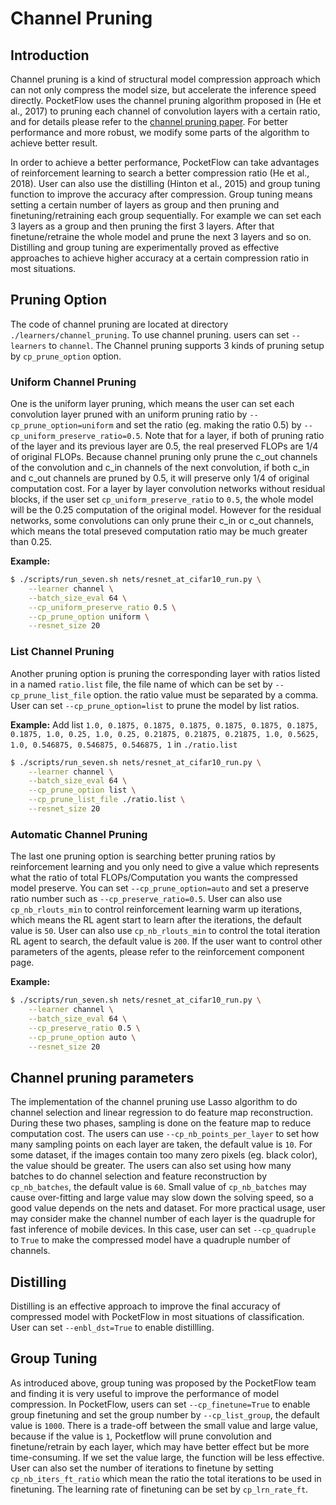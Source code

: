 # Channel Pruning

## Introduction

Channel pruning is a kind of structural model compression approach which can not only compress the model size, but accelerate the inference speed directly. PocketFlow uses the channel pruning algorithm proposed in (He et al., 2017) to pruning each channel of convolution layers with a certain ratio, and for details please refer to the [channel pruning paper](https://arxiv.org/abs/1707.06168). For better performance and more robust, we modify some parts of the algorithm to achieve better result.

In order to achieve a better performance, PocketFlow can take advantages of reinforcement learning to search a better compression ratio (He et al., 2018). User can also use the distilling (Hinton et al., 2015) and group tuning function to improve the accuracy after compression. Group tuning means setting a certain number of layers as group and then pruning and finetuning/retraining each group sequentially. For example we can set each 3 layers as a group and then pruning the first 3 layers. After that finetune/retraine the whole model and prune the next 3 layers and so on. Distilling and group tuning are experimentally proved as effective approaches to achieve higher accuracy at a certain compression ratio in most situations.

## Pruning Option

The code of channel pruning are located at directory `./learners/channel_pruning`. To use channel pruning. users can set `--learners` to `channel`. The Channel pruning supports 3 kinds of pruning setup by `cp_prune_option` option.

### Uniform Channel Pruning

One is the uniform layer pruning, which means the user can set each convolution layer pruned with an uniform pruning ratio by  `--cp_prune_option=uniform` and set the ratio (eg. making the ratio 0.5) by `--cp_uniform_preserve_ratio=0.5`. Note that for a layer, if both of pruning ratio of the layer and its previous layer are 0.5, the real preserved FLOPs are 1/4 of original FLOPs. Because channel pruning only prune the c_out channels of the convolution and c_in channels of the next convolution, if both c_in and c_out channels are pruned by 0.5, it will preserve only 1/4 of original computation cost. For a layer by layer convolution networks without residual blocks, if the user set `cp_uniform_preserve_ratio` to `0.5`, the whole model will be the 0.25 computation of the original model. However for the residual networks, some convolutions can only prune their c_in or c_out channels, which means the total preseved computation ratio may be much greater than 0.25.

**Example:**

``` bash
$ ./scripts/run_seven.sh nets/resnet_at_cifar10_run.py \
    --learner channel \
    --batch_size_eval 64 \
    --cp_uniform_preserve_ratio 0.5 \
    --cp_prune_option uniform \
    --resnet_size 20
```

### List Channel Pruning

Another pruning option is pruning the corresponding layer with ratios listed in a named `ratio.list` file, the file name of which can be set by `--cp_prune_list_file` option. the ratio value must be separated by a comma. User can set `--cp_prune_option=list` to prune the model by list ratios.

**Example:**
Add list `1.0, 0.1875, 0.1875, 0.1875, 0.1875, 0.1875, 0.1875, 0.1875, 1.0, 0.25, 1.0, 0.25, 0.21875, 0.21875, 0.21875, 1.0, 0.5625, 1.0, 0.546875, 0.546875, 0.546875, 1` in `./ratio.list`

``` bash
$ ./scripts/run_seven.sh nets/resnet_at_cifar10_run.py \
    --learner channel \
    --batch_size_eval 64 \
    --cp_prune_option list \
    --cp_prune_list_file ./ratio.list \
    --resnet_size 20
```

### Automatic Channel Pruning

The last one pruning option is searching better pruning ratios by reinforcement learning and you only need to give a value which represents what the ratio of total FLOPs/Computation you wants the compressed model preserve. You can set `--cp_prune_option=auto` and set a preserve ratio number such as `--cp_preserve_ratio=0.5`.  User can also use `cp_nb_rlouts_min` to control reinforcement learning warm up iterations, which means the RL agent start to learn after the iterations, the default value is `50`. User can also use `cp_nb_rlouts_min` to control the total iteration RL agent to search, the default value is `200`. If the user want to control other parameters of the agents, please refer to the reinforcement component page.

**Example:**

``` bash
$ ./scripts/run_seven.sh nets/resnet_at_cifar10_run.py \
    --learner channel \
    --batch_size_eval 64 \
    --cp_preserve_ratio 0.5 \
    --cp_prune_option auto \
    --resnet_size 20
```

## Channel pruning parameters

The implementation of the channel pruning use Lasso algorithm to do channel selection and linear regression to do feature map reconstruction. During these two phases, sampling is done on the feature map to reduce computation cost. The users can use `--cp_nb_points_per_layer` to set how many sampling points on each layer are taken, the default value is `10`. For some dataset, if the images contain too many zero pixels (eg. black color), the value should be greater. The users can also set using how many batches to do channel selection and feature reconstruction by `cp_nb_batches`, the default value is `60`. Small value of  `cp_nb_batches` may cause over-fitting and large value may slow down the solving speed, so a good value depends on the nets and dataset. For more practical usage, user may consider make the channel number of each layer is the quadruple for fast inference of mobile devices. In this case, user can set `--cp_quadruple` to `True` to make the compressed model have a quadruple number of channels.

## Distilling

Distilling is an effective approach to improve the final accuracy of compressed model with PocketFlow in most situations of classification. User can set `--enbl_dst=True` to enable distillling.

## Group Tuning

As introduced above, group tuning was proposed by the PocketFlow team and finding it is very useful to improve the performance of model compression. In PocketFlow, users can set `--cp_finetune=True` to enable group finetuning and set the group number by `--cp_list_group`, the default value is `1000`. There is a trade-off between the small value and large value, because if the value is `1`, Pocketflow will prune convolution and finetune/retrain by each layer, which may have better effect but be more time-consuming. If we set the value large, the function will be less effective. User can also set the number of iterations to finetune by setting `cp_nb_iters_ft_ratio` which mean the ratio the total iterations to be used in finetuning. The learning rate of finetuning can be set by `cp_lrn_rate_ft`.
